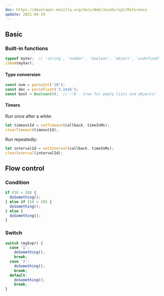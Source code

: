 ```yaml
---
doc: https://developer.mozilla.org/docs/Web/JavaScript/Reference
update: 2021-04-19
---
```


## Basic

### Built-in functions

```javascript
typeof myVar;  // 'string', 'number', 'boolean', 'object', 'undefined'
isNaN(myVar);
```

#### Type conversion

```javascript
const num = parseInt('10');
const dec = parseFloat('3.1416');
const bool = Boolean(0);  // !!0 - true for empty lists and objects!
```

#### Timers

Run once after a while:

```javascript
let timeoutId = setTimeout(callback, timeInMs);
clearTimeout(timeoutId);
```

Run repeatedly:

```javascript
let intervalId = setInterval(callback, timeInMs);
clearInterval(intervalId);
```

## Flow control

### Condition

```javascript
if (10 < 20) {
  doSomething();
} else if (10 > 20) {
  doSomething();
} else {
  doSomething();
}
```

### Switch

```javascript
switch (myExpr) {
  case '1':
    doSomething();
    break;
  case '2':
    doSomething();
    break;
  default:
    doSomething();
    break;
}
```
